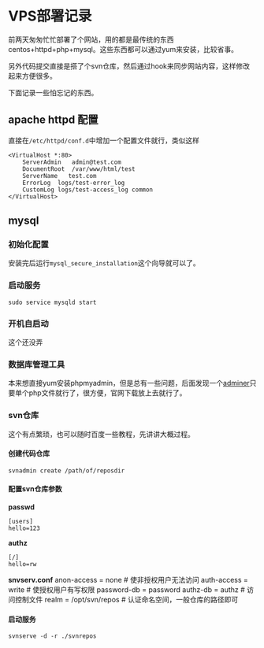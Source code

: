VPS部署记录
====

前两天匆匆忙忙部署了个网站，用的都是最传统的东西centos+httpd+php+mysql。这些东西都可以通过yum来安装，比较省事。

另外代码提交直接是搭了个svn仓库，然后通过hook来同步网站内容，这样修改起来方便很多。

下面记录一些怕忘记的东西。

## apache httpd 配置

直接在`/etc/httpd/conf.d`中增加一个配置文件就行，类似这样
	
	<VirtualHost *:80>
	    ServerAdmin   admin@test.com
	    DocumentRoot  /var/www/html/test 
	    ServerName   test.com
	    ErrorLog  logs/test-error_log
	    CustomLog logs/test-access_log common
	</VirtualHost>

## mysql

### 初始化配置

安装完后运行`mysql_secure_installation`这个向导就可以了。

### 启动服务

`sudo service mysqld start`

### 开机自启动

这个还没弄

### 数据库管理工具

本来想直接yum安装phpmyadmin，但是总有一些问题，后面发现一个[adminer](https://www.adminer.org/)只要单个php文件就行了，很方便，官网下载放上去就行了。

### svn仓库

这个有点繁琐，也可以随时百度一些教程，先讲讲大概过程。

#### 创建代码仓库

`svnadmin create /path/of/reposdir`

#### 配置svn仓库参数

**passwd**

	[users]
	hello=123

**authz**
	
	[/]
	hello=rw

**snvserv.conf**
	anon-access = none # 使非授权用户无法访问
	auth-access = write # 使授权用户有写权限
	password-db = password
	authz-db = authz   # 访问控制文件
	realm = /opt/svn/repos # 认证命名空间，一般仓库的路径即可

#### 启动服务

	svnserve -d -r ./svnrepos

